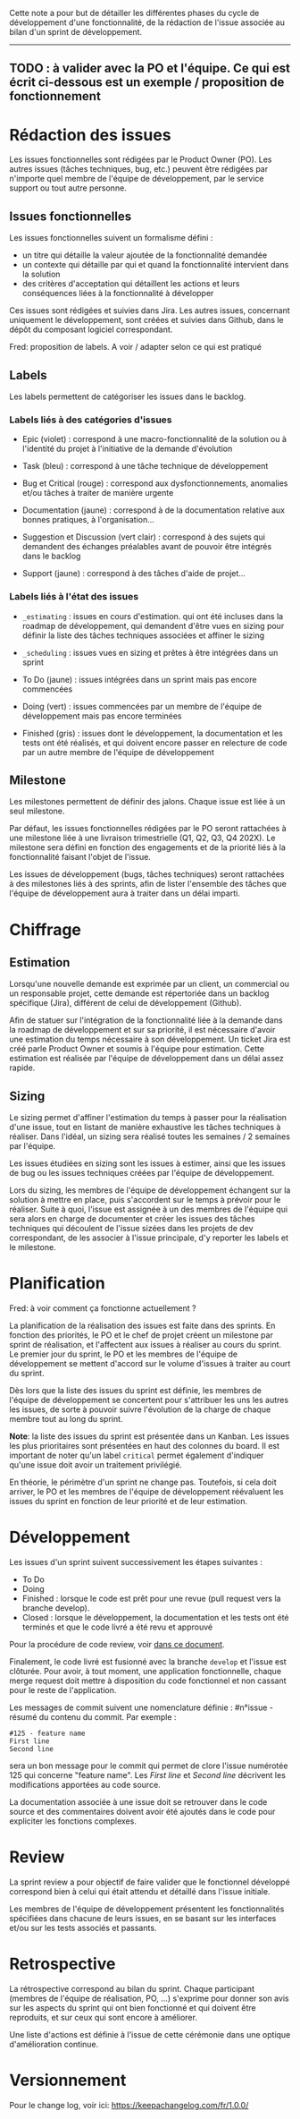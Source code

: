 Cette note a pour but de détailler les différentes phases du cycle de développement d'une fonctionnalité, de la rédaction de l'issue associée au bilan d'un sprint de développement.


--------------------------------------------------------------------------------------------------------------------------------------------
TODO : à valider avec la PO et l'équipe. Ce qui est écrit ci-dessous est un exemple / proposition de fonctionnement
--------------------------------------------------------------------------------------------------------------------------------------------

# Rédaction des issues
Les issues fonctionnelles sont rédigées par le Product Owner (PO). Les autres issues (tâches techniques, bug, etc.) peuvent être rédigées par n'importe quel membre de l'équipe de développement, par le service support ou tout autre personne.

## Issues fonctionnelles
Les issues fonctionnelles suivent un formalisme défini :
* un titre qui détaille la valeur ajoutée de la fonctionnalité demandée
* un contexte qui détaille par qui et quand la fonctionnalité intervient dans la solution
* des critères d'acceptation qui détaillent les actions et leurs conséquences liées à la fonctionnalité à développer

Ces issues sont rédigées et suivies dans Jira. Les autres issues, concernant uniquement le développement, sont créées et suivies dans Github, dans le dépôt du composant logiciel correspondant.


Fred: proposition de labels. A voir / adapter selon ce qui est pratiqué 

## Labels
Les labels permettent de catégoriser les issues dans le backlog. 

### Labels liés à des catégories d'issues
* Epic (violet) : correspond à une macro-fonctionnalité de la solution ou à l'identité du projet à l'initiative de la demande d'évolution

* Task (bleu) : correspond à une tâche technique de développement

* Bug et Critical (rouge) : correspond aux dysfonctionnements, anomalies et/ou tâches à traiter de manière urgente

* Documentation (jaune) : correspond à de la documentation relative aux bonnes pratiques, à l'organisation...

* Suggestion et Discussion (vert clair) : correspond à des sujets qui demandent des échanges préalables avant de pouvoir être intégrés dans le backlog

* Support (jaune) : correspond à des tâches d'aide de projet...

### Labels liés à l'état des issues
* `_estimating` : issues en cours d'estimation. qui ont été incluses dans la roadmap de développement, qui demandent d'être vues en sizing pour définir la liste des tâches techniques associées et affiner le sizing

* `_scheduling` : issues vues en sizing et prêtes à être intégrées dans un sprint

* To Do (jaune) : issues intégrées dans un sprint mais pas encore commencées 

* Doing (vert) : issues commencées par un membre de l'équipe de développement mais pas encore terminées

* Finished (gris) : issues dont le développement, la documentation et les tests ont été réalisés, et qui doivent encore passer en relecture de code par un autre membre de l'équipe de développement

## Milestone
Les milestones permettent de définir des jalons. Chaque issue est liée à un seul milestone. 

Par défaut, les issues fonctionnelles rédigées par le PO seront rattachées à une milestone liée à une livraison trimestrielle (Q1, Q2, Q3, Q4 202X). Le milestone sera défini en fonction des engagements et de la priorité liés à la fonctionnalité faisant l'objet de l'issue.

Les issues de développement (bugs, tâches techniques) seront rattachées à des milestones liés à des sprints, afin de lister l'ensemble des tâches que l'équipe de développement aura à traiter dans un délai imparti.


# Chiffrage
## Estimation
Lorsqu'une nouvelle demande est exprimée par un client, un commercial ou un responsable projet, cette demande est répertoriée dans un backlog spécifique (Jira), différent de celui de développement (Github). 

Afin de statuer sur l'intégration de la fonctionnalité liée à la demande dans la roadmap de développement et sur sa priorité, il est nécessaire d'avoir une estimation du temps nécessaire à son développement. Un ticket Jira est créé parle Product Owner et soumis à l'équipe pour estimation. Cette estimation est réalisée par l'équipe de développement dans un délai assez rapide. 

## Sizing
Le sizing permet d'affiner l'estimation du temps à passer pour la réalisation d'une issue, tout en listant de manière exhaustive les tâches techniques à réaliser. Dans l'idéal, un sizing sera réalisé toutes les semaines / 2 semaines par l'équipe.

Les issues étudiées en sizing sont les issues à estimer, ainsi que les issues de bug ou les issues techniques créées par l'équipe de développement.

Lors du sizing, les membres de l'équipe de développement échangent sur la solution à mettre en place, puis s'accordent sur le temps à prévoir pour le réaliser. Suite à quoi, l'issue est assignée à un des membres de l'équipe qui sera alors en charge de documenter et créer les issues des tâches techniques qui découlent de l'issue sizées dans les projets de dev correspondant, de les associer à l'issue principale, d'y reporter les labels et le milestone. 


# Planification

Fred: à voir comment ça fonctionne actuellement ?

La planification de la réalisation des issues est faite dans des sprints. En fonction des priorités, le PO et le chef de projet créent un milestone par sprint de réalisation, et l'affectent aux issues à réaliser au cours du sprint. Le premier jour du sprint, le PO et les membres de l'équipe de développement se mettent d'accord sur le volume d'issues à traiter au court du sprint.

Dès lors que la liste des issues du sprint est définie, les membres de l'équipe de développement se concertent pour s'attribuer les uns les autres les issues, de sorte à pouvoir suivre l'évolution de la charge de chaque membre tout au long du sprint.

**Note**: la liste des issues du sprint est présentée dans un Kanban. Les issues les plus prioritaires sont présentées en haut des colonnes du board. Il est important de noter qu'un label `critical` permet également d'indiquer qu'une issue doit avoir un traitement privilégié.

En théorie, le périmètre d'un sprint ne change pas. Toutefois, si cela doit arriver, le PO et les membres de l'équipe de développement réévaluent les issues du sprint en fonction de leur priorité et de leur estimation.

# Développement
Les issues d'un sprint suivent successivement les étapes suivantes :
* To Do
* Doing
* Finished : lorsque le code est prêt pour une revue (pull request vers la branche develop).
* Closed : lorsque le développement, la documentation et les tests ont été terminés et que le code livré a été revu et approuvé

Pour la procédure de code review, voir [dans ce document](./dev_rules.md).

Finalement, le code livré est fusionné avec la branche `develop` et l'issue est clôturée. Pour avoir, à tout moment, une application fonctionnelle, chaque merge request doit mettre à disposition du code fonctionnel et non cassant pour le reste de l'application.

Les messages de commit suivent une nomenclature définie : #n°issue - résumé du contenu du commit. Par exemple :

	#125 - feature name
	First line
	Second line

sera un bon message pour le commit qui permet de clore l'issue numérotée 125 qui concerne "feature name". Les *First line* et *Second line* décrivent les modifications apportées au code source.

La documentation associée à une issue doit se retrouver dans le code source et des commentaires doivent avoir été ajoutés dans le code pour expliciter les fonctions complexes.


# Review
La sprint review a pour objectif de faire valider que le fonctionnel développé correspond bien à celui qui était attendu et détaillé dans l'issue initiale.

Les membres de l'équipe de développement présentent les fonctionnalités spécifiées dans chacune de leurs issues, en se basant sur les interfaces et/ou sur les tests associés et passants.


# Retrospective
La rétrospective correspond au bilan du sprint. Chaque participant (membres de l'équipe de réalisation, PO, ...) s'exprime pour donner son avis sur les aspects du sprint qui ont bien fonctionné et qui doivent être reproduits, et sur ceux qui sont encore à améliorer. 

Une liste d'actions est définie à l'issue de cette cérémonie dans une optique d'amélioration continue.

# Versionnement

Pour le change log, voir ici: https://keepachangelog.com/fr/1.0.0/